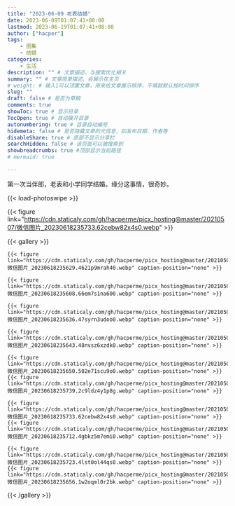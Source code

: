 ```yaml
---
title: "2023-06-09 老表结婚"
date: 2023-06-09T01:07:41+08:00
lastmod: 2023-06-19T01:07:41+08:00
author: ["hacper"]
tags:
    - 图集
    - 结婚
categories:
    - 生活
description: "" # 文章描述，与搜索优化相关
summary: "" # 文章简单描述，会展示在主页
# weight: # 输入1可以顶置文章，用来给文章展示排序，不填就默认按时间排序
slug: ""
draft: false # 是否为草稿
comments: true
showToc: true # 显示目录
TocOpen: true # 自动展开目录
autonumbering: true # 目录自动编号
hidemeta: false # 是否隐藏文章的元信息，如发布日期、作者等
disableShare: true # 底部不显示分享栏
searchHidden: false # 该页面可以被搜索到
showbreadcrumbs: true #顶部显示当前路径
# mermaid: true

---
```


第一次当伴郎，老表和小学同学结婚。缘分这事情，很奇妙。

{{< load-photoswipe >}}

{{< figure link="https://cdn.staticaly.com/gh/hacperme/picx_hosting@master/20210507/微信图片_20230618235733.62cebw82x4s0.webp" >}}

{{< gallery >}}

    {{< figure link="https://cdn.staticaly.com/gh/hacperme/picx_hosting@master/20210507/微信图片_20230618235629.4621p9mrah40.webp" caption-position="none" >}}

    {{< figure link="https://cdn.staticaly.com/gh/hacperme/picx_hosting@master/20210507/微信图片_20230618235608.66em7s1na600.webp" caption-position="none" >}}

    {{< figure link="https://cdn.staticaly.com/gh/hacperme/picx_hosting@master/20210507/微信图片_20230618235636.47syrn3udoo0.webp" caption-position="none" >}}

    {{< figure link="https://cdn.staticaly.com/gh/hacperme/picx_hosting@master/20210507/微信图片_20230618235643.48nvsz6xzdk0.webp" caption-position="none" >}}

    {{< figure link="https://cdn.staticaly.com/gh/hacperme/picx_hosting@master/20210507/微信图片_20230618235650.502e71scu9o0.webp" caption-position="none" >}}
    {{< figure link="https://cdn.staticaly.com/gh/hacperme/picx_hosting@master/20210507/微信图片_20230618235739.2c9ldz4y1p8g.webp" caption-position="none" >}}

    {{< figure link="https://cdn.staticaly.com/gh/hacperme/picx_hosting@master/20210507/微信图片_20230618235733.62cebw82x4s0.webp" caption-position="none" >}}
    {{< figure link="https://cdn.staticaly.com/gh/hacperme/picx_hosting@master/20210507/微信图片_20230618235712.4gbkz5m7emi0.webp" caption-position="none" >}}

    {{< figure link="https://cdn.staticaly.com/gh/hacperme/picx_hosting@master/20210507/微信图片_20230618235723.4lst0ol44qs0.webp" caption-position="none" >}}
    {{< figure link="https://cdn.staticaly.com/gh/hacperme/picx_hosting@master/20210507/微信图片_20230618235656.1w2oqml0r2bk.webp" caption-position="none" >}}


{{< /gallery >}}